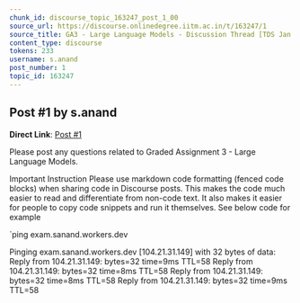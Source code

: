 ```yaml
---
chunk_id: discourse_topic_163247_post_1_00
source_url: https://discourse.onlinedegree.iitm.ac.in/t/163247/1
source_title: GA3 - Large Language Models - Discussion Thread [TDS Jan 2025]
content_type: discourse
tokens: 233
username: s.anand
post_number: 1
topic_id: 163247
---
```


## Post #1 by s.anand

**Direct Link**: [Post #1](https://discourse.onlinedegree.iitm.ac.in/t/163247/1)

Please post any questions related to Graded Assignment 3 - Large Language Models.

Important Instruction
Please use markdown code formatting (fenced code blocks) when sharing code in Discourse posts. This makes the code much easier to read and differentiate from non-code text. It also makes it easier for people to copy code snippets and run it themselves. See below code for example

`ping exam.sanand.workers.dev

Pinging exam.sanand.workers.dev [104.21.31.149] with 32 bytes of data:
Reply from 104.21.31.149: bytes=32 time=9ms TTL=58
Reply from 104.21.31.149: bytes=32 time=8ms TTL=58
Reply from 104.21.31.149: bytes=32 time=8ms TTL=58
Reply from 104.21.31.149: bytes=32 time=9ms TTL=58
